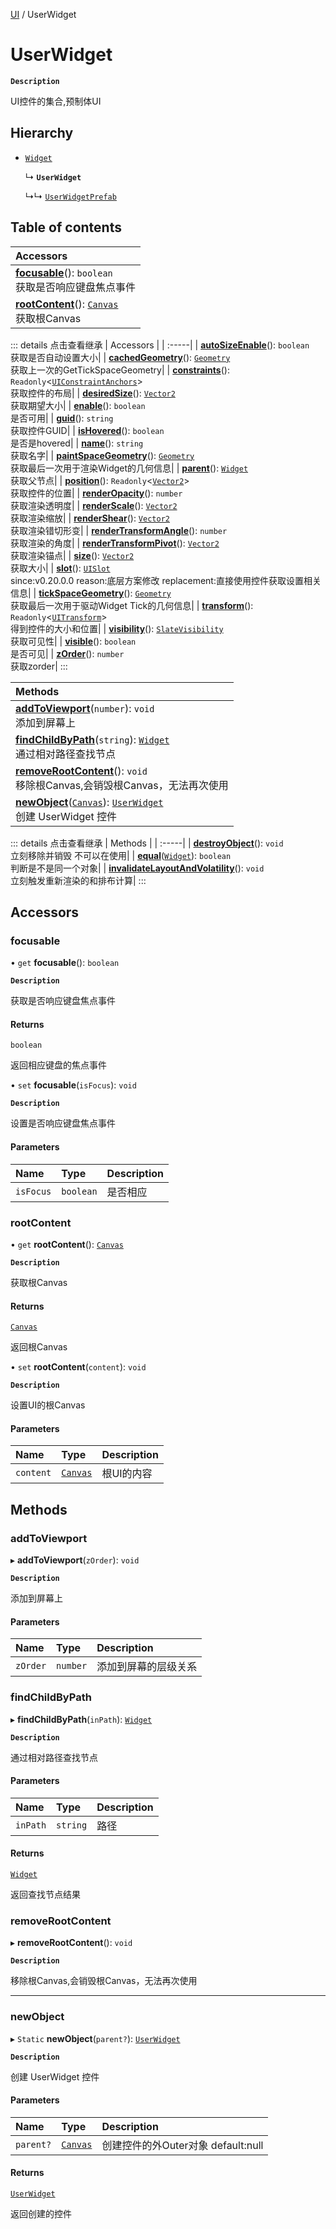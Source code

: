 [UI](../modules/UI.UI.md) / UserWidget

# UserWidget <Badge type="tip" text="Class" /> <Score text="UserWidget" />

**`Description`**

UI控件的集合,预制体UI

## Hierarchy

- [`Widget`](UI.Widget.md)

  ↳ **`UserWidget`**

  ↳↳ [`UserWidgetPrefab`](UI.UserWidgetPrefab.md)

## Table of contents

| Accessors |
| :-----|
| **[focusable](UI.UserWidget.md#focusable)**(): `boolean` <br> 获取是否响应键盘焦点事件|
| **[rootContent](UI.UserWidget.md#rootcontent)**(): [`Canvas`](UI.Canvas.md) <br> 获取根Canvas|


::: details 点击查看继承
| Accessors |
| :-----|
| **[autoSizeEnable](UI.Widget.md#autosizeenable)**(): `boolean` <br> 获取是否自动设置大小|
| **[cachedGeometry](UI.Widget.md#cachedgeometry)**(): [`Geometry`](UI.Geometry.md) <br> 获取上一次的GetTickSpaceGeometry|
| **[constraints](UI.Widget.md#constraints)**(): `Readonly`<[`UIConstraintAnchors`](UI.UIConstraintAnchors.md)\> <br> 获取控件的布局|
| **[desiredSize](UI.Widget.md#desiredsize)**(): [`Vector2`](Type.Vector2.md) <br> 获取期望大小|
| **[enable](UI.Widget.md#enable)**(): `boolean` <br> 是否可用|
| **[guid](UI.Widget.md#guid)**(): `string` <br> 获取控件GUID|
| **[isHovered](UI.Widget.md#ishovered)**(): `boolean` <br> 是否是hovered|
| **[name](UI.Widget.md#name)**(): `string` <br> 获取名字|
| **[paintSpaceGeometry](UI.Widget.md#paintspacegeometry)**(): [`Geometry`](UI.Geometry.md) <br> 获取最后一次用于渲染Widget的几何信息|
| **[parent](UI.Widget.md#parent)**(): [`Widget`](UI.Widget.md) <br> 获取父节点|
| **[position](UI.Widget.md#position)**(): `Readonly`<[`Vector2`](Type.Vector2.md)\> <br> 获取控件的位置|
| **[renderOpacity](UI.Widget.md#renderopacity)**(): `number` <br> 获取渲染透明度|
| **[renderScale](UI.Widget.md#renderscale)**(): [`Vector2`](Type.Vector2.md) <br> 获取渲染缩放|
| **[renderShear](UI.Widget.md#rendershear)**(): [`Vector2`](Type.Vector2.md) <br> 获取渲染错切形变|
| **[renderTransformAngle](UI.Widget.md#rendertransformangle)**(): `number` <br> 获取渲染的角度|
| **[renderTransformPivot](UI.Widget.md#rendertransformpivot)**(): [`Vector2`](Type.Vector2.md) <br> 获取渲染锚点|
| **[size](UI.Widget.md#size)**(): [`Vector2`](Type.Vector2.md) <br> 获取大小|
| **[slot](UI.Widget.md#slot)**(): [`UISlot`](UI.UISlot.md) <br> since:v0.20.0.0 reason:底层方案修改 replacement:直接使用控件获取设置相关信息|
| **[tickSpaceGeometry](UI.Widget.md#tickspacegeometry)**(): [`Geometry`](UI.Geometry.md) <br> 获取最后一次用于驱动Widget Tick的几何信息|
| **[transform](UI.Widget.md#transform)**(): `Readonly`<[`UITransform`](UI.UITransform.md)\> <br> 得到控件的大小和位置|
| **[visibility](UI.Widget.md#visibility)**(): [`SlateVisibility`](../enums/UI.SlateVisibility.md) <br> 获取可见性|
| **[visible](UI.Widget.md#visible)**(): `boolean` <br> 是否可见|
| **[zOrder](UI.Widget.md#zorder)**(): `number` <br> 获取zorder|
:::


| Methods |
| :-----|
| **[addToViewport](UI.UserWidget.md#addtoviewport)**(`number`): `void` <br> 添加到屏幕上|
| **[findChildByPath](UI.UserWidget.md#findchildbypath)**(`string`): [`Widget`](UI.Widget.md) <br> 通过相对路径查找节点|
| **[removeRootContent](UI.UserWidget.md#removerootcontent)**(): `void` <br> 移除根Canvas,会销毁根Canvas，无法再次使用|
| **[newObject](UI.UserWidget.md#newobject)**([`Canvas`](UI.Canvas.md)): [`UserWidget`](UI.UserWidget.md) <br> 创建 UserWidget 控件|


::: details 点击查看继承
| Methods |
| :-----|
| **[destroyObject](UI.Widget.md#destroyobject)**(): `void` <br> 立刻移除并销毁 不可以在使用|
| **[equal](UI.Widget.md#equal)**([`Widget`](UI.Widget.md)): `boolean` <br> 判断是不是同一个对象|
| **[invalidateLayoutAndVolatility](UI.Widget.md#invalidatelayoutandvolatility)**(): `void` <br> 立刻触发重新渲染的和排布计算|
:::


## Accessors

### focusable <Score text="focusable" /> 

• `get` **focusable**(): `boolean` <Badge type="tip" text="other" />

**`Description`**

获取是否响应键盘焦点事件


#### Returns

`boolean`

返回相应键盘的焦点事件

• `set` **focusable**(`isFocus`): `void` <Badge type="tip" text="other" />

**`Description`**

设置是否响应键盘焦点事件


#### Parameters

| Name | Type | Description |
| :------ | :------ | :------ |
| `isFocus` | `boolean` | 是否相应 |



### rootContent <Score text="rootContent" /> 

• `get` **rootContent**(): [`Canvas`](UI.Canvas.md) <Badge type="tip" text="other" />

**`Description`**

获取根Canvas


#### Returns

[`Canvas`](UI.Canvas.md)

返回根Canvas

• `set` **rootContent**(`content`): `void` <Badge type="tip" text="other" />

**`Description`**

设置UI的根Canvas


#### Parameters

| Name | Type | Description |
| :------ | :------ | :------ |
| `content` | [`Canvas`](UI.Canvas.md) | 根UI的内容 |



## Methods

### addToViewport <Score text="addToViewport" /> 

▸ **addToViewport**(`zOrder`): `void` <Badge type="tip" text="other" />

**`Description`**

添加到屏幕上


#### Parameters

| Name | Type | Description |
| :------ | :------ | :------ |
| `zOrder` | `number` | 添加到屏幕的层级关系 |



### findChildByPath <Score text="findChildByPath" /> 

▸ **findChildByPath**(`inPath`): [`Widget`](UI.Widget.md) <Badge type="tip" text="other" />

**`Description`**

通过相对路径查找节点


#### Parameters

| Name | Type | Description |
| :------ | :------ | :------ |
| `inPath` | `string` | 路径 |

#### Returns

[`Widget`](UI.Widget.md)

返回查找节点结果


### removeRootContent <Score text="removeRootContent" /> 

▸ **removeRootContent**(): `void` <Badge type="tip" text="other" />

**`Description`**

移除根Canvas,会销毁根Canvas，无法再次使用



___

### newObject <Score text="newObject" /> 

▸ `Static` **newObject**(`parent?`): [`UserWidget`](UI.UserWidget.md) <Badge type="tip" text="other" />

**`Description`**

创建 UserWidget 控件


#### Parameters

| Name | Type | Description |
| :------ | :------ | :------ |
| `parent?` | [`Canvas`](UI.Canvas.md) | 创建控件的外Outer对象 default:null |

#### Returns

[`UserWidget`](UI.UserWidget.md)

返回创建的控件
